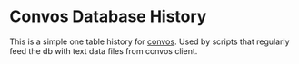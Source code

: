 # Convos Database History

This is a simple one table history for [convos](https://github.com/convos).
Used by scripts that regularly feed the db with text data files from convos
client.
